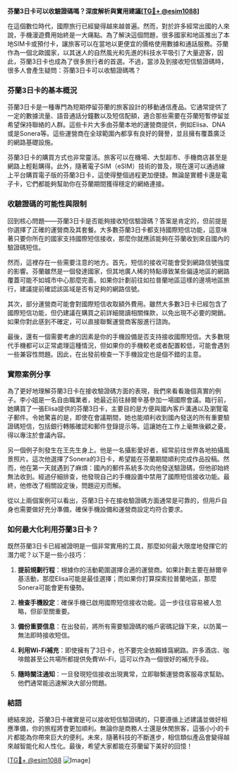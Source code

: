**芬蘭3日卡可以收驗證碼嗎？深度解析與實用建議[[TG💪+ @esim1088](https://t.me/s/esim1088)]**

在這個數位時代，國際旅行已經變得越來越普遍。然而，對於許多經常出國的人來說，手機漫遊費用始終是一大痛點。為了解決這個問題，很多國家和地區推出了本地SIM卡或預付卡，讓旅客可以在當地以更便宜的價格使用數據和通話服務。芬蘭作為一個北歐國家，以其迷人的自然風光和先進的科技水平吸引了大量遊客，因此，芬蘭3日卡也成為了很多旅行者的首選。不過，當涉及到接收短信驗證碼時，很多人會產生疑問：芬蘭3日卡可以收驗證碼嗎？

### 芬蘭3日卡的基本概況

芬蘭3日卡是一種專門為短期停留芬蘭的旅客設計的移動通信產品。它通常提供了一定的數據流量、語音通話分鐘數以及短信配額，適合那些需要在芬蘭短暫停留並希望保持聯絡的人群。這些卡片大多由芬蘭本地的運營商提供，例如Elisa、DNA或是Sonera等。這些運營商在全球範圍內都享有良好的聲譽，並且擁有覆蓋廣泛的網路基礎設施。

芬蘭3日卡的購買方式也非常靈活。旅客可以在機場、大型超市、手機商店甚至是網路上輕鬆購得。此外，隨著電子SIM（eSIM）技術的普及，現在還可以通過線上平台購買電子版的芬蘭3日卡，這使得整個過程更加便捷。無論是實體卡還是電子卡，它們都能夠幫助你在芬蘭期間獲得穩定的網絡連接。

### 收驗證碼的可能性與限制

回到核心問題——芬蘭3日卡是否能夠接收短信驗證碼？答案是肯定的，但前提是你選擇了正確的運營商及其套餐。大多數芬蘭3日卡都支持國際短信功能，這意味著只要你所在的國家支持國際短信接收，那麼你就應該能夠在芬蘭收到來自國內的驗證碼短信。

然而，這裡存在一些需要注意的地方。首先，短信的接收可能會受到網路信號強度的影響。芬蘭雖然是一個發達國家，但其地廣人稀的特點導致某些偏遠地區的網路覆蓋可能不如城市中心那麼完善。如果你計劃前往如拉普蘭地區這樣的邊境地區旅行，建議提前確認該區域是否有足夠的網路信號。

其次，部分運營商可能會對國際短信收取額外費用。雖然大多數3日卡已經包含了國際短信功能，但仍建議在購買之前詳細閱讀相關條款，以免出現不必要的開銷。如果你對此感到不確定，可以直接聯繫運營商客服進行諮詢。

最後，還有一個需要考慮的因素是你的手機設備是否支持接收國際短信。大多數現代手機都可以正常處理這種情況，但如果你的手機較老或者配置較低，可能會遇到一些兼容性問題。因此，在出發前檢查一下手機設定也是個不錯的主意。

### 實際案例分享

為了更好地理解芬蘭3日卡在接收驗證碼方面的表現，我們來看看幾個真實的例子。李小姐是一名自由職業者，她最近前往赫爾辛基參加一場國際會議。臨行前，她購買了一張Elisa提供的芬蘭3日卡，主要目的是方便與國內客戶溝通以及瀏覽電子郵件。令她驚喜的是，即使在會議期間，她也能順利收到國內發送的所有重要驗證碼短信，包括銀行轉賬確認和郵件登錄提示等。這讓她在工作上毫無後顧之憂，得以專注於會議內容。

另一個例子則發生在王先生身上。他是一名攝影愛好者，經常前往世界各地拍攝風景照片。這次他選擇了Sonera的3日卡，希望能在芬蘭期間順利完成作品投稿。然而，他在第一天就遇到了麻煩：國內的郵件系統多次向他發送驗證碼，但他卻始終無法收到。經過仔細排查，他發現自己的手機設置中禁用了國際短信接收功能。最終，他修改了相關設定後，問題迎刃而解。

從以上兩個案例可以看出，芬蘭3日卡在接收驗證碼方面通常是可靠的，但用戶自身也需要做好充分準備，確保手機設備和運營商設定均符合要求。

### 如何最大化利用芬蘭3日卡？

既然芬蘭3日卡已經被證明是一個非常實用的工具，那麼如何最大限度地發揮它的潛力呢？以下是一些小技巧：

1. **提前規劃行程**：根據你的活動範圍選擇合適的運營商。如果計劃主要在赫爾辛基活動，那麼Elisa可能是最佳選擇；而如果你打算探索拉普蘭地區，那麼Sonera可能會更有優勢。
   
2. **檢查手機設定**：確保手機已啟用國際短信接收功能。這一步往往容易被人忽略，但卻至關重要。

3. **備份重要信息**：在出發前，將所有需要驗證碼的帳戶密碼記錄下來，以防萬一無法即時接收短信。

4. **利用Wi-Fi補充**：即使擁有了3日卡，也不要完全依賴蜂窩網路。許多酒店、咖啡館甚至公共場所都提供免費Wi-Fi，這可以作為一個很好的補充手段。

5. **隨時關注通知**：一旦發現短信接收出現異常，立即聯繫運營商客服尋求幫助。他們通常能迅速解決大部分問題。

### 結語

總結來說，芬蘭3日卡確實是可以接收短信驗證碼的，只要遵循上述建議並做好相應準備，你的旅程將會更加順利。無論你是商務人士還是休閒旅客，這張小小的卡片都能為你帶來巨大的便利。未來，隨著科技的不斷進步，相信類似產品會變得越來越智能化和人性化。最後，希望大家都能在芬蘭留下美好的回憶！

[[TG💪+ @esim1088](https://t.me/s/esim1088) ![Image](https://i.postimg.cc/4NQfJmqS/Snipaste-2025-05-13-00-14-12.png)]